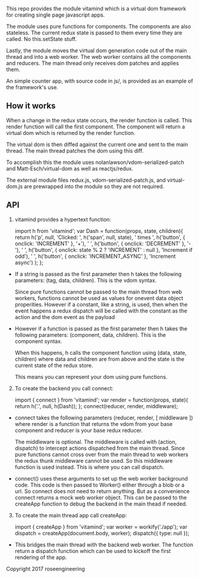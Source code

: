 
This repo provides the module vitamind which is a virtual dom framework
for creating single page javascript apps.

The module uses pure functions for components.  The components are also
stateless. The current redux state is passed to them every time 
they are called.  No this.setState stuff.

Lastly, the module moves the virtual dom generation code out of the
main thread and into a web worker.  The web worker contains all the components 
and reducers.  The main thread only receives dom patches and applies them.

An simple counter app, with source code in js/, is provided as an
example of the framework's use.


## How it works

When a change in the redux state occurs, the render function 
is called.  This render function will call the first component.
The component will return a virtual dom which is returned by
the render function.

The virtual dom is then diffed against the current one and sent
to the main thread.  The main thread patches the dom using this diff.

To accomplish this the module uses nolanlawson/vdom-serialized-patch and 
Matt-Esch/virtual-dom as well as reactjs/redux.

The external module files redux.js, vdom-serialized-patch.js, and virtual-dom.js 
are prewrapped into the module so they are not required.


## API

1. vitamind provides a hypertext function:

     import h from 'vitamind';
     var Dash = function(props, state, children){
         return h('p', null,
             'Clicked: ',
             h('span', null, state),
             ' times ',
             h('button', { onclick: 'INCREMENT' }, '+'),
             ' ',
             h('button', { onclick: 'DECREMENT' }, '-'),
             ' ',
             h('button', { onclick: state % 2 ? 'INCREMENT' : null }, 
               'Increment if odd'),
             ' ',
             h('button', { onclick: 'INCREMENT_ASYNC' }, 
               'Increment async')
         );
     };

*  If a string is passed as the first parameter then h takes the
   following parameters: (tag, data, children).  This is the vdom
   syntax.

   Since pure functions cannot be passed to the main thread
   from web workers, functions cannot be used as values for onevent 
   data object properities.  However if a constant, like a string, is used,
   then when the event happens a redux dispatch will be called with the 
   constant as the action and the dom event as the payload

*  However if a function is passed as the first parameter then h takes the 
   following parameters: (component, data, children).  This is the component
   syntax.

   When this happens, h calls the component function using 
   (data, state, children) where data and children are from above
   and the state is the current state of the redux store.

   This means you can represent your dom using pure functions.


2. To create the backend you call connect:  

     import { connect } from 'vitamind';
     var render = function(props, state){
         return h('.', null, h(Dash));
     };
     connect(reducer, render, middleware);


*  connect takes the following parameters (reducer, render, [ middleware ])
   where render is a function that returns the vdom from your base component 
   and reducer is your base redux reducer.

   The middleware is optional.  The middleware is called with 
   (action, dispatch) to intercept actions dispatched from the main 
   thread.  Since pure functions cannot cross over from the main thread 
   to web workers the redux thunk middleware cannot be used.  So this
   middleware function is used instead.  This is where you can call dispatch.

*  connect() uses these arguments to set up the web worker background
   code.  This code is then passed to Worker() either through a blob 
   or a url.  So connect does not need to return anything.  But as a 
   convenience connect returns a mock web worker object.  This
   can be passed to the createApp function to debug the backend in the
   main thead if needed.


3. To create the main thread app call createApp:  

     import { createApp } from 'vitamind';
     var worker = workify('./app');
     var dispatch = createApp(document.body, worker);
     dispatch({ type: null });


*  This bridges the main thread with the backend web worker.  The
   function return a dispatch function which can be used to kickoff
   the first rendering of the app.


Copyright 2017 roseengineering

